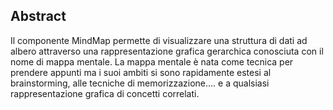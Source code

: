 ## Abstract

Il componente MindMap permette di visualizzare una struttura di dati ad albero attraverso una rappresentazione grafica gerarchica conosciuta con il nome di mappa mentale. La mappa mentale è nata come tecnica per prendere appunti ma i suoi ambiti si sono rapidamente estesi al brainstorming, alle tecniche di memorizzazione.... e a qualsiasi rappresentazione grafica di concetti correlati.
